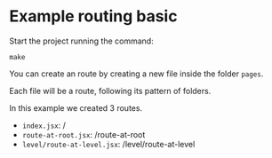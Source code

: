 # Example routing basic

Start the project running the command:

```
make
```

You can create an route by creating a new file inside the folder `pages`.

Each file will be a route, following its pattern of folders.

In this example we created 3 routes.

- `index.jsx`: /
- `route-at-root.jsx`: /route-at-root
- `level/route-at-level.jsx`: /level/route-at-level
